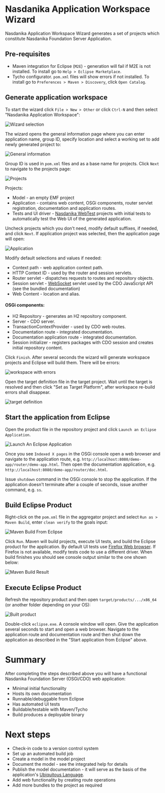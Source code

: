 # Nasdanika Application Workspace Wizard

Nasdanika Application Workspace Wizard generates a set of projects which constitute Nasdanika Foundation Server Application.

## Pre-requisites
* Maven integration for Eclipse (``M2E``) - generation will fail if M2E is not installed. To install go to ``Help > Eclipse Marketplace``.
* Tycho configurator. ``pom.xml`` files will show errors if not installed. To install go to ``Preferences > Maven > Discovery``, click ``Open Catalog``. 

## Generate application workspace
To start the wizard click ``File > New > Other`` or click ``Ctrl-N`` and then select "Nasdanika Application Workspace":

![Wizard selection](wizard-selection.png)

The wizard opens the general information page where you can enter application name, group ID, specify location and select a working set to add newly generated project to:

![General information](general-information.png)

Group ID is used in ``pom.xml`` files and as a base name for projects. Click ``Next`` to navigate to the projects page:

![Projects](projects-page.png)

Projects:
* Model - an empty EMF project
* Application - contains web content, OSGi components, router servlet registration, documentation and application routes.
* Tests and UI driver - [Nasdanika WebTest](https://github.com/Nasdanika/server/wiki/webtest) projects with initial tests to automatically test the Web UI of the generated application.

Uncheck projects which you don't need, modify default suffixes, if needed, and click ``Next``. If application project was selected, then the application page will open:

![Application](application-page.png)

Modify default selections and values if needed:
* Context path - web application context path.
* HTTP Context ID - used by the router and session servlets.
* Router servlet - dispatches requests to routes and repository objects.
* Session servlet - [WebSocket](https://en.wikipedia.org/wiki/WebSocket) servlet used by the CDO JavaScript API (see the bundled documentation)
* Web Content - location and alias.
 
#### OSGi components:
* H2 Repository - generates an H2 repository component.
* Server - CDO server.
* TransactionContextProvider - used by CDO web routes.
* Documentation route - integrated documentation.
* Documentation application route - integrated documentation.
* Session initializer - registers packages with CDO session and creates initial repository content.

Click ``Finish``. After several seconds the wizard will generate workspace projects and Eclipse will build them. There will be errors:

![workspace with errors](workspace-with-errors.png)

Open the target definition file in the target project. Wait until the target is resolved and then click "Set as Target Platform", after workspace re-build errors shall disappear.

![target definition](target-definition.png)

## Start the application from Eclipse

Open the product file in the repository project and click ``Launch an Eclipse Application``. 

![Launch An Eclipse Application](launch-an-eclipse-application.png) 

Once you see ``Indexed X pages`` in the OSGi console open a web browser and navigate to the application route, e.g. ``http://localhost:8080/demo-app/router/demo-app.html``. Then open the documentation application, e.g. ``http://localhost:8080/demo-app/router/doc.html``.

Issue ``shutdown`` command in the OSGi console to stop the application. If the application doesn't terminate after a couple of seconds, issue another command, e.g. ``ss``.

## Build Eclipse Product
Right-click on the ``pom.xml`` file in the aggregator project and select ``Run as > Maven Build``, enter ``clean verify`` to the goals input:

![Maven Build From Eclipse](maven-build-from-eclipse.png)

Click ``Run``. Maven will build projects, execute UI tests, and build the Eclipse product for the application. By default UI tests use [Firefox Web browser](https://www.mozilla.org/en-US/firefox/new/). If Firefox is not available, modify tests code to use a different driver. When build finishes you should see console output similar to the one shown below:

![Maven Build Result](maven-build-result.png)

## Execute Eclipse Product
Refresh the repository product and then open ``target/products/.../x86_64`` (or another folder depending on your OS):

![Built product](built-product.png)

Double-click ``eclipse.exe``. A console window will open. Give the application several seconds to start and open a web browser. Navigate to the application route and documentation route and then shut down the application as described in the "Start application from Eclipse" above. 

# Summary
After completing the steps described above you will have a functional Nasdanika Foundation Server (OSGi/CDO) web application:
* Minimal initial functionality
* Hosts its own documentation
* Runnable/debuggable from Eclipse
* Has automated UI tests
* Buildable/testable with Maven/Tycho
* Build produces a deployable binary

# Next steps
* Check-in code to a version control system
* Set up an automated build job
* Create a model in the model project
* Document the model - see the integrated help for details
* Publish the model documentation - it will serve as the basis of the application's [Ubiquitous Language](http://martinfowler.com/bliki/UbiquitousLanguage.html).
* Add web functionality by creating route operations
* Add more bundles to the project as required


 


 






       








